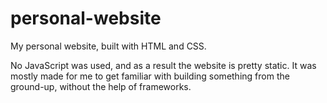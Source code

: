 # personal-website
My personal website, built with HTML and CSS. 

No JavaScript was used, and as a result the website is pretty static. It was mostly made for me to get familiar with building something from the ground-up, without the help of frameworks.
